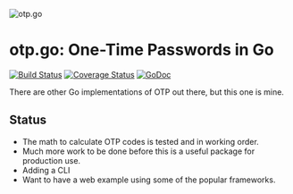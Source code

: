![otp.go](https://raw.githubusercontent.com/tristanwietsma/otp.go/master/artwork/otp.png)

# otp.go: One-Time Passwords in Go

[![Build Status](https://travis-ci.org/tristanwietsma/otp.go.svg)](https://travis-ci.org/tristanwietsma/otp.go) [![Coverage Status](https://img.shields.io/coveralls/tristanwietsma/otp.go.svg)](https://coveralls.io/r/tristanwietsma/otp.go) [![GoDoc](https://godoc.org/github.com/tristanwietsma/otp.go?status.svg)](https://godoc.org/github.com/tristanwietsma/otp.go)

There are other Go implementations of OTP out there, but this one is mine.

## Status

- The math to calculate OTP codes is tested and in working order.
- Much more work to be done before this is a useful package for production use.
- Adding a CLI
- Want to have a web example using some of the popular frameworks.
